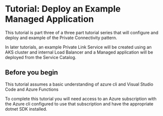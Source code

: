 # Tutorial: Deploy an Example Managed Application

This tutorial is part three of a three part tutorial series that will configure and deploy and example of the Private Connectivity pattern.

In later tutorials, an example Private Link Service will be created using an AKS cluster and internal Load Balancer and a Managed application will be deployed from the Service Catalog.

## Before you begin

This tutorial assumes a basic understanding of azure cli and Visual Studio Code and Azure Functions

To complete this tutorial you will need access to an Azure subscription with the Azure cli configured to use that subscription and have the appropriate dotnet SDK installed.


